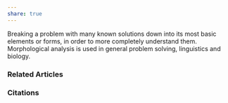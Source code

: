 ```yaml
---
share: true
---
```


Breaking a problem with many known solutions down into its most basic elements or forms, in order to more completely understand them. Morphological analysis is used in general problem solving, linguistics and biology.

### Related Articles

### Citations
